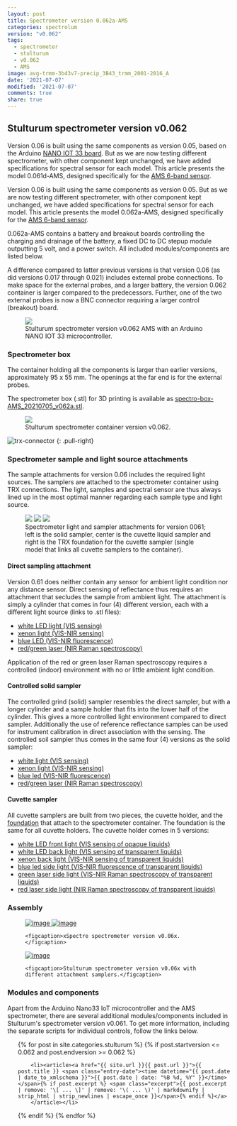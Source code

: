 ```yaml
---
layout: post
title: Spectrometer version 0.062a-AMS
categories: spectrolum
version: "v0.062"
tags:
  - spectrometer
  - stulturum
  - v0.062
  - AMS
image: avg-trmm-3b43v7-precip_3B43_trmm_2001-2016_A
date: '2021-07-07'
modified: '2021-07-07'
comments: true
share: true
---
```


## Stulturum spectrometer version v0.062

Version 0.06 is built using the same components as version 0.05, based on the Arduino [NANO IOT 33 board](http://localhost:4000/module/module-nano-iot-33/). But as we are now testing different spectrometer, with other component kept unchanged, we have added specifications for spectral sensor for each model. This article presents the model 0.061d-AMS, designed specifically for the [AMS 6-band sensor](http://localhost:4000/project/project-AS726X-spectrometer-nano/).

Version 0.06 is built using the same components as version 0.05. But as we are now testing different spectrometer, with other component kept unchanged, we have added specifications for spectral sensor for each model. This article presents the model 0.062a-AMS, designed specifically for the [AMS 6-band sensor](../../project/project-AS726X-spectrometer-nano/).

0.062a-AMS contains a battery and breakout boards controlling the charging and drainage of the battery, a fixed DC to DC stepup module outputting 5 volt, and a power switch. All included modules/components are listed below.

A difference compared to latter previous versions is that version 0.06 (as did versions 0.017 through 0.021) includes external probe connections. To make space for the external probes, and a larger battery, the version 0.062 container is larger compared to the predecessors. Further, one of the two external probes is now a BNC connector requiring a larger control (breakout) board.

<figure>
<img src="../../images/nano33-IOT-spectro_v062a_AMS-NIR_bb.png">
<figcaption> Stulturum spectrometer version v0.062 AMS with an Arduino NANO IOT 33 microcontroller. </figcaption>
</figure>

### Spectrometer box

The container holding all the components is larger than earlier versions, approximately 95 x 55 mm. The openings at the far end is for the external probes.

The spectrometer box (<span class='file'>.stl</span>) for 3D printing is available as [spectro-box-AMS_20210705_v062a.stl](../../stl/spectro-box-AMS_20210705_v062a.stl).

<figure>
<img src="../../images/spectra-stulturum_box_v0062.png">
<figcaption> Stulturum spectrometer container version v0.062. </figcaption>
</figure>

![trx-connector](../../images/trx_connector_female-male.png)
{: .pull-right}
### Spectrometer sample and light source attachments

The sample attachments for version 0.06 includes the required light sources. The samplers are attached to the spectrometer container using TRX connections. The light, samples and spectral sensor are thus always lined up in the most optimal manner regarding each sample type and light source.

<figure class="third">
<img src="../../images/spectro-solid-cyl_v061.png">
<img src="../../images/spectro-cuvette_v061.png">
<img src="../../images/spectro-cuvette-trx_v061.png">
<figcaption> Spectrometer light and sampler attachments for version 0061; left is the solid sampler, center is the cuvette liquid sampler and right is the TRX foundation for the cuvette sampler (single model that links all cuvette samplers to the container).</figcaption>
</figure>

#### Direct sampling attachment

Version 0.61 does neither contain any sensor for ambient light condition nor any distance sensor. Direct sensing of reflectance thus requires an attachment that secludes the sample from ambient light. The attachment is simply a cylinder that comes in four (4) different version, each with a different light source (links to <span class='file'>.stl</span> files):

- [white LED light (VIS sensing)](../../stl/spectro-direct-cyl-led_20210606_v061d.stl)
- [xenon light (VIS-NIR sensing)](../../stl/spectro-direct-cyl-xenon_20210606_v061d.stl)
- [blue LED (VIS-NIR fluorescence)](../../stl/spectro-direct-cyl-led_20210606_v061d.stl)
- [red/green laser (NIR Raman spectroscopy)](../../stl/spectro-direct-cyl-laser_20210606_v061d.stl)

Application of the red or green laser Raman spectroscopy requires a controlled (indoor) environment with no or little ambient light condition.

#### Controlled solid sampler

The controlled grind (solid) sampler resembles the direct sampler, but with a longer cylinder and a sample holder that fits into the lower half of the cylinder. This gives a more controlled light environment compared to direct sampler. Additionally the use of reference reflectance samples can be used for instrument calibration in direct association with the sensing. The controlled soil sampler thus comes in the same four (4) versions as the solid sampler:

- [white light (VIS sensing)](../../stl/spectro-solid-cyl-led_20210606_v061d.stl)
- [xenon light (VIS-NIR sensing)](../../stl/spectro-solid-cyl-xenon_20210606_v061d.stl)
- [blue led (VIS-NIR fluorescence)](../../stl/spectro-solid-cyl-led_20210606_v061d.stl)
- [red/green laser (NIR Raman spectroscopy)](../../stl/spectro-solid-cyl-laser_20210606_v061d.stl)

#### Cuvette sampler

All cuvette samplers are built from two pieces, the cuvette holder, and the [foundation](spectro-cuvette-trx_202100606_v061d.stl) that attach to the spectrometer container. The foundation is the same for all cuvette holders. The cuvette holder comes in 5 versions:

- [white LED front light (VIS sensing of opaque liquids)](../../stl/spectro-cuvette-front_20210606_v061d.stl)
- [white LED back light (VIS sensing of transparent liquids)](../../stl/spectro-cuvette-backlight_20210606_v061d.stl)
- [xenon back light (VIS-NIR sensing of transparent liquids)](../../stl/spectro-cuvette-xenon_20210606_v061d.stl)
- [blue led side light (VIS-NIR fluorescence of transparent liquids)](../../stl/spectro-cuvette-blueled_20210606_v061d.stl)
- [green laser side light (VIS-NIR Raman spectroscopy of transparent liquids)](../../stl/spectro-cuvette-green-laser_20210606_v061d.stl)
- [red laser side light (NIR Raman spectroscopy of transparent liquids)](../../stl/spectro-cuvette-red-laser_20210606_v061d.stl)

### Assembly

<figure class="half">
	<a href="../../images/xspectre_spectrometer_v062-AMS_front.png">
  <img src="../../images/xspectre_spectrometer_v062-AMS_front.png" alt="image">
  </a>

  <a href="../../images/xspectre_spectrometer_v062-AMS_inside-2.png">
  <img src="../../images/xspectre_spectrometer_v062-AMS_inside-2.png" alt="image">
  </a>

	<figcaption>xSpectre spectrometer version v0.06x.</figcaption>
</figure>

<figure>
<a href="../../images/xspectre_spectrometer_v062_muzzles-moisture+ph.png">
<img src="../../images/xspectre_spectrometer_v062_muzzles-moisture+ph.png" alt="image">
</a>

	<figcaption>Stulturum spectrometer version v0.06x with different attachment samplers.</figcaption>
</figure>

### Modules and components

Apart from the Arduino Nano33 IoT microcontroller and the AMS spectrometer, there are several additional modules/components included in Stulturum's spectrometer version v0.061. To get more information, including the separate scripts for individual controls, follow the links below.

<ul class="post-list">
{% for post in site.categories.stulturum %}
  {% if post.startversion <= 0.062 and post.endversion >= 0.062 %}

        <li><article><a href="{{ site.url }}{{ post.url }}">{{ post.title }} <span class="entry-date"><time datetime="{{ post.date | date_to_xmlschema }}">{{ post.date | date: "%B %d, %Y" }}</time></span>{% if post.excerpt %} <span class="excerpt">{{ post.excerpt | remove: '\[ ... \]' | remove: '\( ... \)' | markdownify | strip_html | strip_newlines | escape_once }}</span>{% endif %}</a>
        </article></li>

  {% endif %}
{% endfor %}
</ul>
